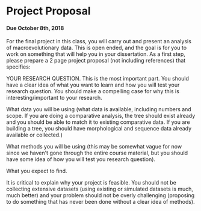 # Project Proposal
#### Due October 8th, 2018
For the final project in this class, you will carry out and present an analysis of macroevolutionary data. This is open ended, and the goal is for you to work on something that will help you in your dissertation. As a first step, please prepare a 2 page project proposal (not including references) that specifies:

YOUR RESEARCH QUESTION. This is the most important part. You should have a clear idea of what you want to learn and how you will test your research question. You should make a compelling case for why this is interesting/important to your research. 

What data you will be using (what data is available, including numbers and scope. If you are doing a comparative analysis, the tree should exist already and you should be able to match it to existing comparative data. If you are building a tree, you should have morphological and sequence data already available or collected.) 

What methods you will be using (this may be somewhat vague for now since we haven't gone through the entire course material, but you should have some idea of how you will test you research question). 

What you expect to find. 

It is critical to explain why your project is feasible. You should not be collecting extensive datasets (using existing or simulated datasets is much, much better) and your problem should not be overly challenging (proposing to do something that has never been done without a clear idea of methods). 
